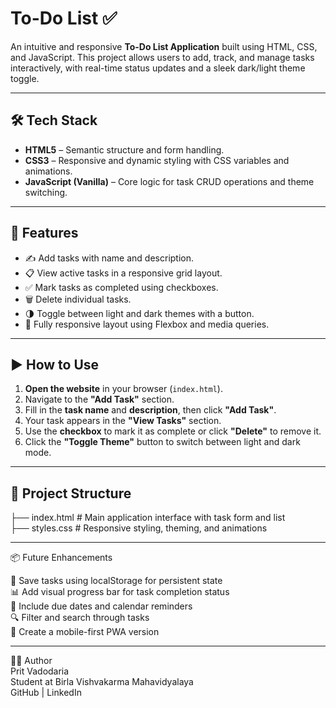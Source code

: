 # To-Do List ✅

An intuitive and responsive **To-Do List Application** built using HTML, CSS, and JavaScript. This project allows users to add, track, and manage tasks interactively, with real-time status updates and a sleek dark/light theme toggle.

---

## 🛠️ Tech Stack

- **HTML5** – Semantic structure and form handling.
- **CSS3** – Responsive and dynamic styling with CSS variables and animations.
- **JavaScript (Vanilla)** – Core logic for task CRUD operations and theme switching.

---

## 📸 Features

- ✍️ Add tasks with name and description.
- 📋 View active tasks in a responsive grid layout.
- ✅ Mark tasks as completed using checkboxes.
- 🗑️ Delete individual tasks.
- 🌗 Toggle between light and dark themes with a button.
- 📱 Fully responsive layout using Flexbox and media queries.

---

## ▶️ How to Use

1. **Open the website** in your browser (`index.html`).
2. Navigate to the **"Add Task"** section.
3. Fill in the **task name** and **description**, then click **"Add Task"**.
4. Your task appears in the **"View Tasks"** section.
5. Use the **checkbox** to mark it as complete or click **"Delete"** to remove it.
6. Click the **"Toggle Theme"** button to switch between light and dark mode.

---

## 📂 Project Structure

├── index.html          # Main application interface with task form and list  
├── styles.css          # Responsive styling, theming, and animations  

---

📦 Future Enhancements

💾 Save tasks using localStorage for persistent state  
📊 Add visual progress bar for task completion status  
📆 Include due dates and calendar reminders  
🔍 Filter and search through tasks  
📱 Create a mobile-first PWA version  

---

👨‍💻 Author  
Prit Vadodaria  
Student at Birla Vishvakarma Mahavidyalaya  
GitHub | LinkedIn
